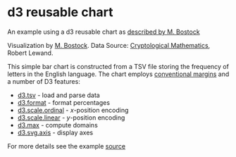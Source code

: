 # d3 reusable chart

An example using a d3 reusable chart as [described by M. Bostock](http://bost.ocks.org/mike/chart/)

Visualization by [M. Bostock](http://bl.ocks.org/mbostock/3885304).  Data Source: [Cryptological Mathematics](http://books.google.com/books?id=dx8zM-VeKI8C&lpg=PP1&dq=LEWAND%2C%20Robert.%20Cryptological%20mathematics&pg=PA36#v=onepage&q=letter%20frequency&f=false), Robert Lewand.

This simple bar chart is constructed from a TSV file storing the frequency of letters in the English language. The chart employs [conventional margins](http://bl.ocks.org/3019563) and a number of D3 features:

* [d3.tsv](https://github.com/mbostock/d3/wiki/CSV) - load and parse data
* [d3.format](https://github.com/mbostock/d3/wiki/Formatting) - format percentages
* [d3.scale.ordinal](https://github.com/mbostock/d3/wiki/Ordinal-Scales) - *x*-position encoding
* [d3.scale.linear](https://github.com/mbostock/d3/wiki/Quantitative-Scales) - *y*-position encoding
* [d3.max](https://github.com/mbostock/d3/wiki/Arrays#wiki-d3_max) - compute domains
* [d3.svg.axis](https://github.com/mbostock/d3/wiki/SVG-Axes) - display axes

For more details see the example  [source](https://github.com/Hypercubed/Project-Chi/tree/master/dataset/example/app/components/examples/bars)
